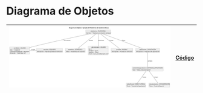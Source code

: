 # Diagrama de Objetos

|![Diagrama de Objetos](/documentos/imagenes/modelo_del_dominio/Diagrama_de_Objetos_Beca.svg)|[Código](/modelo_del_dominio/diagramas_de_clases/clases.puml)|
|---|---|